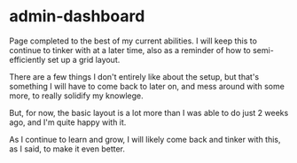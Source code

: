 # admin-dashboard

Page completed to the best of my current abilities.
I will keep this to continue to tinker with at a later time, also
as a reminder of how to semi-efficiently set up a grid layout.

There are a few things I don't entirely like about the setup,
but that's something I will have to come back to later on, and
mess around with some more, to really solidify my knowlege.

But, for now, the basic layout is a lot more than I was able to do
just 2 weeks ago, and I'm quite happy with it.

As I continue to learn and grow, I will likely come back
and tinker with this, as I said, to make it even better.